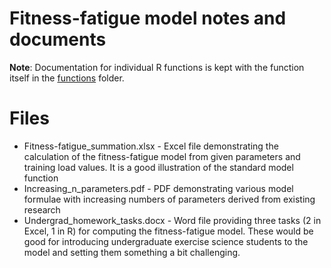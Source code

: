 # Fitness-fatigue model notes and documents

**Note**: Documentation for individual R functions is kept with the function itself in the [functions](https://github.com/bsh2/Fitness-Fatigue-Model/tree/main/functions) folder.

# Files

* Fitness-fatigue_summation.xlsx - Excel file demonstrating the calculation of the fitness-fatigue model from given parameters and training load values. It is a good illustration of the standard model function
* Increasing_n_parameters.pdf - PDF demonstrating various model formulae with increasing numbers of parameters derived from existing research
* Undergrad_homework_tasks.docx - Word file providing three tasks (2 in Excel, 1 in R) for computing the fitness-fatigue model. These would be good for introducing undergraduate exercise science students to the model and setting them something a bit challenging.